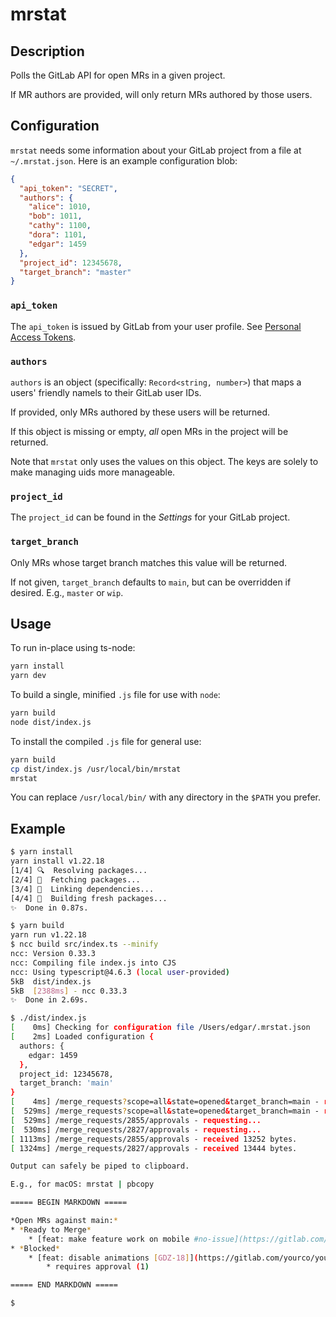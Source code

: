 # mrstat

## Description

Polls the GitLab API for open MRs in a given project.

If MR authors are provided, will only return MRs authored by those users.

## Configuration

`mrstat` needs some information about your GitLab project from a file at
`~/.mrstat.json`. Here is an example configuration blob:

```json
{
  "api_token": "SECRET",
  "authors": {
    "alice": 1010,
    "bob": 1011,
    "cathy": 1100,
    "dora": 1101,
    "edgar": 1459
  },
  "project_id": 12345678,
  "target_branch": "master"
}
```

### `api_token`

The `api_token` is issued by GitLab from your user profile. See [Personal Access
Tokens](https://docs.gitlab.com/ee/user/profile/personal_access_tokens.html).

### `authors`

`authors` is an object (specifically: `Record<string, number>`) that maps a
users' friendly namels to their GitLab user IDs.

If provided, only MRs authored by these users will be returned.

If this object is missing or empty, _all_ open MRs in the project will be
returned.

Note that `mrstat` only uses the values on this object. The keys are solely to
make managing uids more manageable.

### `project_id`

The `project_id` can be found in the *Settings* for your GitLab project.

### `target_branch`

Only MRs whose target branch matches this value will be returned.

If not given, `target_branch` defaults to `main`, but can be overridden if
desired. E.g., `master` or `wip`.

## Usage

To run in-place using ts-node:

```sh
yarn install
yarn dev
```

To build a single, minified `.js` file for use with `node`:

```sh
yarn build
node dist/index.js
```

To install the compiled `.js` file for general use:

```sh
yarn build
cp dist/index.js /usr/local/bin/mrstat
mrstat
```

You can replace `/usr/local/bin/` with any directory in the `$PATH` you prefer.

## Example

```sh
$ yarn install
yarn install v1.22.18
[1/4] 🔍  Resolving packages...
[2/4] 🚚  Fetching packages...
[3/4] 🔗  Linking dependencies...
[4/4] 🔨  Building fresh packages...
✨  Done in 0.87s.

$ yarn build
yarn run v1.22.18
$ ncc build src/index.ts --minify
ncc: Version 0.33.3
ncc: Compiling file index.js into CJS
ncc: Using typescript@4.6.3 (local user-provided)
5kB  dist/index.js
5kB  [2388ms] - ncc 0.33.3
✨  Done in 2.69s.

$ ./dist/index.js
[    0ms] Checking for configuration file /Users/edgar/.mrstat.json
[    2ms] Loaded configuration {
  authors: {
    edgar: 1459
  },
  project_id: 12345678,
  target_branch: 'main'
}
[    4ms] /merge_requests?scope=all&state=opened&target_branch=main - requesting...
[  529ms] /merge_requests?scope=all&state=opened&target_branch=main - received 54751 bytes.
[  529ms] /merge_requests/2855/approvals - requesting...
[  530ms] /merge_requests/2827/approvals - requesting...
[ 1113ms] /merge_requests/2855/approvals - received 13252 bytes.
[ 1324ms] /merge_requests/2827/approvals - received 13444 bytes.

Output can safely be piped to clipboard.

E.g., for macOS: mrstat | pbcopy

===== BEGIN MARKDOWN =====

*Open MRs against main:*
* *Ready to Merge*
    * [feat: make feature work on mobile #no-issue](https://gitlab.com/yourco/your-project/-/merge_requests/27) (thammerquist)
* *Blocked*
    * [feat: disable animations [GDZ-18]](https://gitlab.com/yourco/your-project/-/merge_requests/28) (thammerquist)
        * requires approval (1)

===== END MARKDOWN =====

$
```
